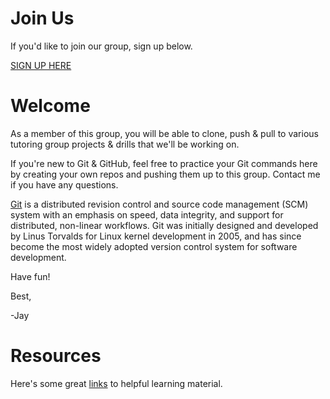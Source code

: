 Join Us
===
If you'd like to join our group, sign up below.

[SIGN UP HERE](https://docs.google.com/a/goodproduce.net/forms/d/11WzmAGErqLTQ6NAwtBOTVl_BOlkXdj3L-8tbzBNGb9s/viewform)


Welcome
===

As a member of this group, you will be able to clone, push & pull to various tutoring group projects & drills that we'll be working on.

If you're new to Git & GitHub, feel free to practice your Git commands here by creating your own repos and pushing them up to this group. Contact me if you have any questions.

[Git](http://en.wikipedia.org/wiki/Git_(software)) is a distributed revision control and source code management (SCM) system with an emphasis on speed, data integrity, and support for distributed, non-linear workflows. Git was initially designed and developed by Linus Torvalds for Linux kernel development in 2005, and has since become the most widely adopted version control system for software development.

Have fun!

Best,

-Jay

Resources
===
Here's some great [links](https://gist.github.com/jaybobo/86e685908bc51601ee07) to helpful learning material.  
